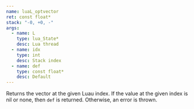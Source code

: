 ```yaml
---
name: luaL_optvector
ret: const float*
stack: "-0, +0, -"
args:
  - name: L
    type: lua_State*
    desc: Lua thread
  - name: idx
    type: int
    desc: Stack index
  - name: def
    type: const float*
    desc: Default
---
```


Returns the vector at the given Luau index. If the value at the given index is nil or none, then `def` is returned. Otherwise, an error is thrown.
